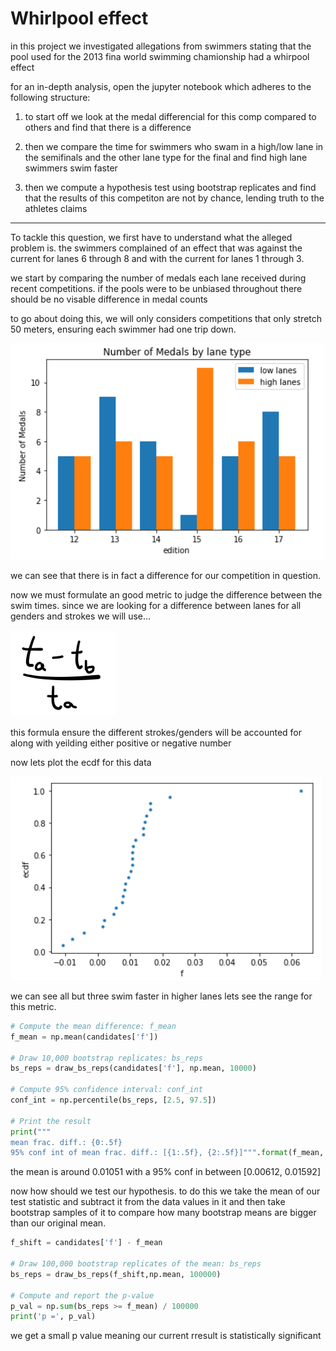 # Whirlpool effect
in this project we investigated allegations from swimmers stating that the pool used for the 2013 fina world swimming chamionship had a whirpool effect

for an in-depth analysis, open the jupyter notebook which adheres to the following structure:

1. to start off we look at the medal differencial for this comp compared to others and find that there is a difference

2. then we compare the time for swimmers who swam in a high/low lane in the semifinals and the other lane type for the final and find high lane swimmers swim faster

3. then we compute a hypothesis test using bootstrap replicates and find that the results of this competiton are not by chance, lending truth to the athletes claims

---

To tackle this question, we first have to understand what the alleged problem is. the swimmers complained of an effect that was against the current for lanes 6 through 8 and with the current for lanes 1 through 3.

we start by comparing the number of medals each lane received during recent competitions. if the pools were to be unbiased throughout there should be no visable difference in medal counts

to go about doing this, we will only considers competitions that only stretch 50 meters, ensuring each swimmer had one trip down.

![alt text](1_bawZmOrfvlhjEWeYF_FS6w.png)

we can see that there is in fact a difference for our competition in question.

now we must formulate an good metric to judge the difference between the swim times. since we are looking for a difference between lanes for all genders and strokes we will use...

![alt text](1_AzaWAgPmkorwhlmplLvJvw.png)

this formula ensure the different strokes/genders will be accounted for along with yeilding either positive or negative number

now lets plot the ecdf for this data

![alt text](1_nifVJI241yEqF4zIvEEknA.png)

we can see all but three swim faster in higher lanes
lets see the range for this metric.

```python
# Compute the mean difference: f_mean
f_mean = np.mean(candidates['f'])

# Draw 10,000 bootstrap replicates: bs_reps
bs_reps = draw_bs_reps(candidates['f'], np.mean, 10000)

# Compute 95% confidence interval: conf_int
conf_int = np.percentile(bs_reps, [2.5, 97.5])

# Print the result
print("""
mean frac. diff.: {0:.5f}
95% conf int of mean frac. diff.: [{1:.5f}, {2:.5f}]""".format(f_mean, *conf_int))
```

the mean is around 0.01051 with a 95% conf in between [0.00612, 0.01592]


now how should we test our hypothesis. to do this we take the mean of our test statistic and subtract it from the data values in it and then take bootstrap samples of it to compare how many bootstrap means are bigger than our original mean.

```python
f_shift = candidates['f'] - f_mean

# Draw 100,000 bootstrap replicates of the mean: bs_reps
bs_reps = draw_bs_reps(f_shift,np.mean, 100000)

# Compute and report the p-value
p_val = np.sum(bs_reps >= f_mean) / 100000
print('p =', p_val)
```

we get a small p value meaning our current rresult is statistically significant